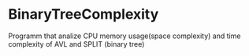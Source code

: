 # BinaryTreeComplexity
Programm that analize CPU memory usage(space complexity) and time complexity of AVL and SPLIT (binary tree)
